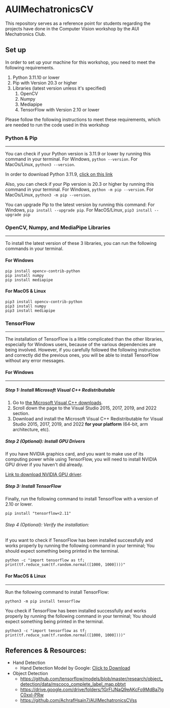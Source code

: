# AUIMechatronicsCV
This repository serves as a reference point for students regarding the projects have done in the Computer Vision workshop by the AUI Mechatronics Club.

## Set up
In order to set up your machine for this workshop, you need to meet the following requirements.

1. Python 3.11.10 or lower
2. Pip with Version 20.3 or higher
3. Libraries (latest version unless it's specified)
    1. OpenCV
    2. Numpy
    3. Mediapipe
    4. TensorFlow with Version 2.10 or lower

Please follow the following instructions to meet these requirements, which are needed to run the code used in this workshop


### Python & Pip
---
You can check if your Python version is 3.11.9 or lower by running this command in your terminal.
For Windows, `python --version`. For MacOs/Linux, `python3 --version`.

In order to download Python 3.11.9, [click on this link](https://www.python.org/downloads/release/python-3119/)

Also, you can check if your Pip version is 20.3 or higher by running this command in your terminal. For Windows, `python -m pip --version`. For MacOs/Linux, `python3 -m pip --version`.

You can upgrade Pip to the latest version by running this command: For Windows, `pip install --upgrade pip`. For MacOS/Linux, `pip3 install --upgrade pip`


### OpenCV, Numpy, and MediaPipe Libraries
---
To install the latest version of these 3 libraries, you can run the following commands in your terminal.

#### For Windows
```
pip install opencv-contrib-python
pip install numpy
pip install mediapipe
```

#### For MacOS & Linux
```
pip3 install opencv-contrib-python
pip3 install numpy
pip3 install mediapipe
```

### TensorFlow
---
The installation of TensorFlow is a little complicated than the other libraries, especially for Windows users, because of the various dependencies are being involved. However, if you carefully followed the following instruction and correctly did the previous ones, you will be able to install TensorFlow without any error messages.

#### For Windows
---
##### Step 1: Install Microsoft Visual C++ Redistributable
1. Go to [the Microsoft Visual C++ downloads](https://learn.microsoft.com/en-us/cpp/windows/latest-supported-vc-redist?view=msvc-170).
2. Scroll down the page to the Visual Studio 2015, 2017, 2019, and 2022 section.
3. Download and install the Microsoft Visual C++ Redistributable for Visual Studio 2015, 2017, 2019, and 2022 **for your platform** (64-bit, arm architecture, etc).

##### Step 2 (Optional): Install GPU Drivers
If you have NVIDIA graphics card, and you want to make use of its computing power while using TensorFlow, you will need to install NVIDIA GPU driver if you haven't did already.

[Link to download NVIDIA GPU driver](https://www.nvidia.com/Download/index.aspx).

##### Step 3: Install TensorFlow
Finally, run the following command to install TensorFlow with a version of 2.10 or lower.
```
pip install "tensorflow<2.11"
```

###### Step 4 (Optional): Verify the installation:
If you want to check if TensorFlow has been installed successfully and works properly by running the following command in your terminal; You should expect something being printed in the terminal.
```
python -c "import tensorflow as tf; print(tf.reduce_sum(tf.random.normal([1000, 1000])))"
```

#### For MacOS & Linux
---
Run the following command to install TensorFlow:
```
python3 -m pip install tensorflow
```

You check if TensorFlow has been installed successfully and works properly by running the following command in your terminal; You should expect something being printed in the terminal.
```
python3 -c "import tensorflow as tf; print(tf.reduce_sum(tf.random.normal([1000, 1000])))"
```

## References & Resources:
- Hand Detection
    - Hand Detection Model by Google: [Click to Download](https://storage.googleapis.com/mediapipe-models/hand_landmarker/hand_landmarker/float16/1/hand_landmarker.task)
- Object Detection
    - https://github.com/tensorflow/models/blob/master/research/object_detection/data/mscoco_complete_label_map.pbtxt
    - https://drive.google.com/drive/folders/1GrFlJNaQ9eAKcFo9MdBa7lgC0xxl-PRw
    - https://github.com/AchrafHsain7/AUIMechatronicsCVss
